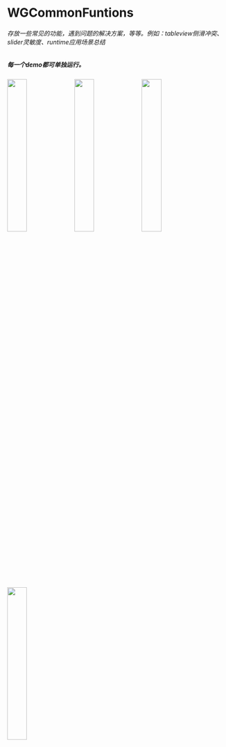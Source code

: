 # WGCommonFuntions
###### 存放一些常见的功能，遇到问题的解决方案，等等。例如：tableview侧滑冲突、slider灵敏度、runtime应用场景总结

##### 每一个demo都可单独运行。


<img src="https://github.com/wanggang1128/WGCommonFuntions/raw/master/解决scrollView上tableView侧滑/demo01.gif" width="30%" height="auto">   <img src="https://github.com/wanggang1128/WGCommonFuntions/raw/master/提高UISlider灵敏度/demo02.gif" width="30%" height="auto">   <img src="https://github.com/wanggang1128/WGCommonFuntions/raw/master/Runtime应用场景/demo03.gif" width="30%" height="auto">   <img src="https://github.com/wanggang1128/WGCommonFuntions/raw/master/列表和网格布局切换/demo04.gif" width="30%" height="auto">


